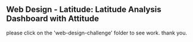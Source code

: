 ## Web Design - Latitude: Latitude Analysis Dashboard with Attitude

please click on the 'web-design-challenge' folder to see work. thank you. 
